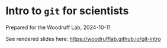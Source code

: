 # Intro to `git` for scientists

Prepared for the Woodruff Lab, 2024-10-11

See rendered slides here: https://woodrufflab.github.io/git-intro

